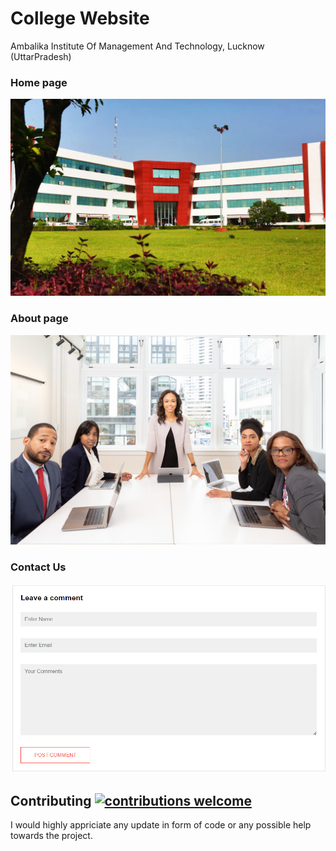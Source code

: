 # College Website

Ambalika Institute Of Management And Technology, Lucknow (UttarPradesh)


### Home page
![image](Img/Ambalika.webp)

### About page
![image](Img/about.jpg)

### Contact Us
![image](Img/Contact.png)

## Contributing [![contributions welcome](https://img.shields.io/badge/contributions-welcome-brightgreen.svg?style=flat)](https://github.com/dwyl/esta/issues)
I would highly appriciate any update in form of code or any possible help towards the project.
